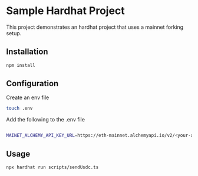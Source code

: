 # Sample Hardhat Project

This project demonstrates an hardhat project that uses a mainnet forking setup.

## Installation

```bash
npm install
```

## Configuration

Create an env file

```bash
touch .env
```

Add the following to the .env file

```bash

MAINET_ALCHEMY_API_KEY_URL=https://eth-mainnet.alchemyapi.io/v2/<your-alchemy-api-key>
```

## Usage

```bash
npx hardhat run scripts/sendUsdc.ts
```
